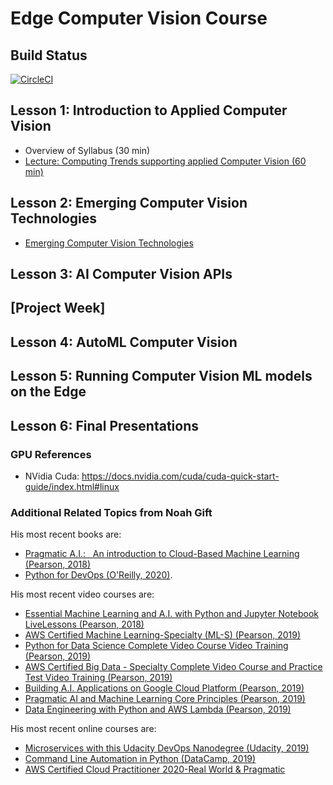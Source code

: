 # Edge Computer Vision Course

## Build Status

[![CircleCI](https://circleci.com/gh/noahgift/edge-computer-vision.svg?style=svg)](https://circleci.com/gh/noahgift/edge-computer-vision)


## Lesson 1:  Introduction to Applied Computer Vision

* Overview of Syllabus (30 min)
* [Lecture:  Computing Trends supporting applied Computer Vision (60 min)](https://github.com/noahgift/edge-computer-vision/blob/master/computer_vision_lecture_1.ipynb)

## Lesson 2:  Emerging Computer Vision Technologies

* [Emerging Computer Vision Technologies](https://github.com/noahgift/edge-computer-vision/blob/master/computer_vision_lecture2.ipynb)

## Lesson 3: AI Computer Vision APIs
## [Project Week]
## Lesson 4: AutoML Computer Vision
## Lesson 5: Running Computer Vision ML models on the Edge  
## Lesson 6: Final Presentations

### GPU References

* NVidia Cuda:  https://docs.nvidia.com/cuda/cuda-quick-start-guide/index.html#linux


### Additional Related Topics from Noah Gift

His most recent books are:

*   [Pragmatic A.I.:   An introduction to Cloud-Based Machine Learning (Pearson, 2018)](https://www.amazon.com/Pragmatic-AI-Introduction-Cloud-Based-Analytics/dp/0134863860)
*   [Python for DevOps (O'Reilly, 2020)](https://www.amazon.com/Python-DevOps-Ruthlessly-Effective-Automation/dp/149205769X). 

His most recent video courses are:

*   [Essential Machine Learning and A.I. with Python and Jupyter Notebook LiveLessons (Pearson, 2018)](https://learning.oreilly.com/videos/essential-machine-learning/9780135261118)
*   [AWS Certified Machine Learning-Specialty (ML-S) (Pearson, 2019)](https://learning.oreilly.com/videos/aws-certified-machine/9780135556597)
*   [Python for Data Science Complete Video Course Video Training (Pearson, 2019)](https://learning.oreilly.com/videos/python-for-data/9780135687253)
*   [AWS Certified Big Data - Specialty Complete Video Course and Practice Test Video Training (Pearson, 2019)](https://learning.oreilly.com/videos/aws-certified-big/9780135772324)
*   [Building A.I. Applications on Google Cloud Platform (Pearson, 2019)](https://learning.oreilly.com/videos/building-ai-applications/9780135973462)
*   [Pragmatic AI and Machine Learning Core Principles (Pearson, 2019)](https://learning.oreilly.com/videos/pragmatic-ai-and/9780136554714)
*   [Data Engineering with Python and AWS Lambda (Pearson, 2019)](https://learning.oreilly.com/videos/data-engineering-with/9780135964330)

His most recent online courses are:

*   [Microservices with this Udacity DevOps Nanodegree (Udacity, 2019)](https://www.udacity.com/course/cloud-dev-ops-nanodegree--nd9991)
*   [Command Line Automation in Python (DataCamp, 2019)](https://www.datacamp.com/instructors/ndgift)
*   [AWS Certified Cloud Practitioner 2020-Real World & Pragmatic](https://www.udemy.com/course/aws-certified-cloud-practitioner-2020-real-world-pragmatic/?referralCode=CAC679A7D08212773428)
